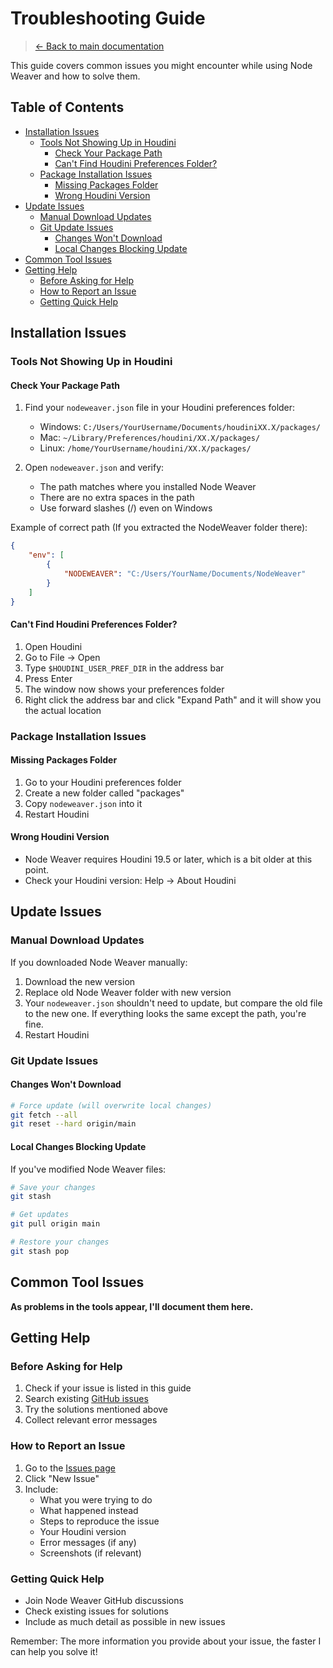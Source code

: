 <!-- omit in toc -->
# Troubleshooting Guide

> [← Back to main documentation](index.md)

This guide covers common issues you might encounter while using Node Weaver and how to solve them.

<!-- omit in toc -->
## Table of Contents
- [Installation Issues](#installation-issues)
  - [Tools Not Showing Up in Houdini](#tools-not-showing-up-in-houdini)
    - [Check Your Package Path](#check-your-package-path)
    - [Can't Find Houdini Preferences Folder?](#cant-find-houdini-preferences-folder)
  - [Package Installation Issues](#package-installation-issues)
    - [Missing Packages Folder](#missing-packages-folder)
    - [Wrong Houdini Version](#wrong-houdini-version)
- [Update Issues](#update-issues)
  - [Manual Download Updates](#manual-download-updates)
  - [Git Update Issues](#git-update-issues)
    - [Changes Won't Download](#changes-wont-download)
    - [Local Changes Blocking Update](#local-changes-blocking-update)
- [Common Tool Issues](#common-tool-issues)
- [Getting Help](#getting-help)
  - [Before Asking for Help](#before-asking-for-help)
  - [How to Report an Issue](#how-to-report-an-issue)
  - [Getting Quick Help](#getting-quick-help)

## Installation Issues

### Tools Not Showing Up in Houdini

#### Check Your Package Path
1. Find your `nodeweaver.json` file in your Houdini preferences folder:
   - Windows: `C:/Users/YourUsername/Documents/houdiniXX.X/packages/`
   - Mac: `~/Library/Preferences/houdini/XX.X/packages/`
   - Linux: `/home/YourUsername/houdini/XX.X/packages/`

2. Open `nodeweaver.json` and verify:
   - The path matches where you installed Node Weaver
   - There are no extra spaces in the path
   - Use forward slashes (/) even on Windows

Example of correct path (If you extracted the NodeWeaver folder there):
```json
{
    "env": [
        {
            "NODEWEAVER": "C:/Users/YourName/Documents/NodeWeaver"
        }
    ]
}
```

#### Can't Find Houdini Preferences Folder?
1. Open Houdini
2. Go to File → Open
3. Type `$HOUDINI_USER_PREF_DIR` in the address bar
4. Press Enter
5. The window now shows your preferences folder
6. Right click the address bar and click "Expand Path" and it will show you the actual location

### Package Installation Issues

#### Missing Packages Folder
1. Go to your Houdini preferences folder
2. Create a new folder called "packages"
3. Copy `nodeweaver.json` into it
4. Restart Houdini

#### Wrong Houdini Version
- Node Weaver requires Houdini 19.5 or later, which is a bit older at this point.
- Check your Houdini version: Help → About Houdini

## Update Issues

### Manual Download Updates
If you downloaded Node Weaver manually:
1. Download the new version
2. Replace old Node Weaver folder with new version
3. Your `nodeweaver.json` shouldn't need to update, but compare the old file to the new one.
   If everything looks the same except the path, you're fine.
4. Restart Houdini

### Git Update Issues

#### Changes Won't Download
```bash
# Force update (will overwrite local changes)
git fetch --all
git reset --hard origin/main
```

#### Local Changes Blocking Update
If you've modified Node Weaver files:
```bash
# Save your changes
git stash

# Get updates
git pull origin main

# Restore your changes
git stash pop
```

## Common Tool Issues

**As problems in the tools appear, I'll document them here.**

## Getting Help

### Before Asking for Help
1. Check if your issue is listed in this guide
2. Search existing [GitHub issues](https://github.com/EJaworenko/Node-Weaver/issues)
3. Try the solutions mentioned above
4. Collect relevant error messages

### How to Report an Issue
1. Go to the [Issues page](https://github.com/EJaworenko/Node-Weaver/issues)
2. Click "New Issue"
3. Include:
   - What you were trying to do
   - What happened instead
   - Steps to reproduce the issue
   - Your Houdini version
   - Error messages (if any)
   - Screenshots (if relevant)

### Getting Quick Help
- Join Node Weaver GitHub discussions
- Check existing issues for solutions
- Include as much detail as possible in new issues

Remember: The more information you provide about your issue, the faster I can help you solve it!